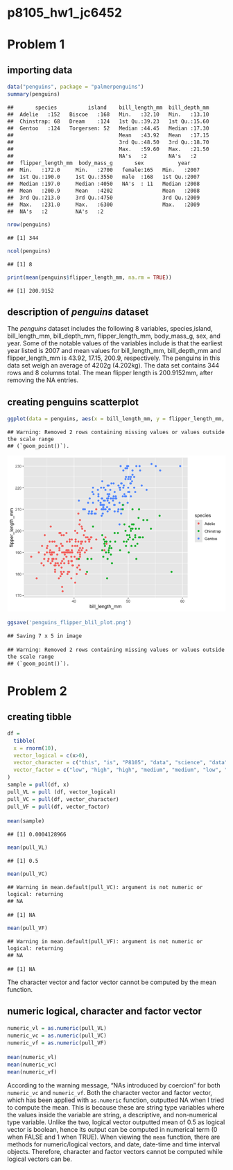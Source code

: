 p8105_hw1_jc6452
================

# Problem 1

## importing data

``` r
data("penguins", package = "palmerpenguins")
summary(penguins)
```

    ##       species          island    bill_length_mm  bill_depth_mm  
    ##  Adelie   :152   Biscoe   :168   Min.   :32.10   Min.   :13.10  
    ##  Chinstrap: 68   Dream    :124   1st Qu.:39.23   1st Qu.:15.60  
    ##  Gentoo   :124   Torgersen: 52   Median :44.45   Median :17.30  
    ##                                  Mean   :43.92   Mean   :17.15  
    ##                                  3rd Qu.:48.50   3rd Qu.:18.70  
    ##                                  Max.   :59.60   Max.   :21.50  
    ##                                  NA's   :2       NA's   :2      
    ##  flipper_length_mm  body_mass_g       sex           year     
    ##  Min.   :172.0     Min.   :2700   female:165   Min.   :2007  
    ##  1st Qu.:190.0     1st Qu.:3550   male  :168   1st Qu.:2007  
    ##  Median :197.0     Median :4050   NA's  : 11   Median :2008  
    ##  Mean   :200.9     Mean   :4202                Mean   :2008  
    ##  3rd Qu.:213.0     3rd Qu.:4750                3rd Qu.:2009  
    ##  Max.   :231.0     Max.   :6300                Max.   :2009  
    ##  NA's   :2         NA's   :2

``` r
nrow(penguins)
```

    ## [1] 344

``` r
ncol(penguins)
```

    ## [1] 8

``` r
print(mean(penguins$flipper_length_mm, na.rm = TRUE))
```

    ## [1] 200.9152

## description of *penguins* dataset

The *penguins* dataset includes the following 8 variables,
species,island, bill_length_mm, bill_depth_mm, flipper_length_mm,
body_mass_g, sex, and year. Some of the notable values of the variables
include is that the earliest year listed is 2007 and mean values for
bill_length_mm, bill_depth_mm and flipper_length_mm is 43.92, 17.15,
200.9, respectively. The penguins in this data set weigh an average of
4202g (4.202kg). The data set contains 344 rows and 8 columns total. The
mean flipper length is 200.9152mm, after removing the NA entries.

## creating penguins scatterplot

``` r
ggplot(data = penguins, aes(x = bill_length_mm, y = flipper_length_mm, color = species)) + geom_point()
```

    ## Warning: Removed 2 rows containing missing values or values outside the scale range
    ## (`geom_point()`).

![](p8105_hw1_jc6452_files/figure-gfm/scatterplot-1.png)<!-- -->

``` r
ggsave('penguins_flipper_blil_plot.png')
```

    ## Saving 7 x 5 in image

    ## Warning: Removed 2 rows containing missing values or values outside the scale range
    ## (`geom_point()`).

# Problem 2

## creating tibble

``` r
df = 
  tibble(
  x = rnorm(10),
  vector_logical = c(x>0),
  vector_character = c("this", "is", "P8105", "data", "science", "data", "wrangling", "homework", "one", "problem"),
  vector_factor = c("low", "high", "high", "medium", "medium", "low", "high", "high", "low", "medium")
)
sample = pull(df, x)
pull_VL = pull (df, vector_logical)
pull_VC = pull(df, vector_character)
pull_VF = pull(df, vector_factor)

mean(sample)
```

    ## [1] 0.0004128966

``` r
mean(pull_VL)
```

    ## [1] 0.5

``` r
mean(pull_VC)
```

    ## Warning in mean.default(pull_VC): argument is not numeric or logical: returning
    ## NA

    ## [1] NA

``` r
mean(pull_VF)
```

    ## Warning in mean.default(pull_VF): argument is not numeric or logical: returning
    ## NA

    ## [1] NA

The character vector and factor vector cannot be computed by the mean
function.

## numeric logical, character and factor vector

``` r
numeric_vl = as.numeric(pull_VL)
numeric_vc = as.numeric(pull_VC)
numeric_vf = as.numeric(pull_VF)

mean(numeric_vl)
mean(numeric_vc)
mean(numeric_vf)
```

According to the warning message, “NAs introduced by coercion” for both
`numeric_vc` and `numeric_vf`. Both the character vector and factor
vector, which has been applied with `as.numeric` function, outputted NA
when I tried to compute the mean. This is because these are string type
variables where the values inside the variable are string, a
descriptive, and non-numerical type variable. Unlike the two, logical
vector outputted mean of 0.5 as logical vector is boolean, hence its
output can be computed in numerical term (0 when FALSE and 1 when TRUE).
When viewing the `mean` function, there are methods for numeric/logical
vectors, and date, date-time and time interval objects. Therefore,
character and factor vectors cannot be computed while logical vectors
can be.
